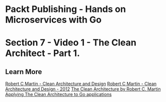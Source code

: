 # Packt Publishing - Hands on Microservices with Go
# Section 7 - Video 1 - The Clean Architect - Part 1.

## Learn More
[Robert C Martin - Clean Architecture and Design](https://www.youtube.com/watch?v=Nsjsiz2A9mg&t=41s)
[Robert C Martin - Clean Architecture and Design - 2012](https://www.youtube.com/watch?v=asLUTiJJqdE&list=WL&index=91)
[The Clean Architecture by Robert C. Martin](https://8thlight.com/blog/uncle-bob/2012/08/13/the-clean-architecture.html)
[Applying The Clean Architecture to Go applications](https://manuel.kiessling.net/2012/09/28/applying-the-clean-architecture-to-go-applications/)
